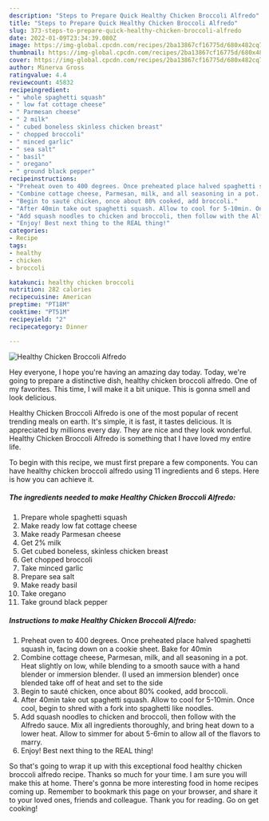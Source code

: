 ```yaml
---
description: "Steps to Prepare Quick Healthy Chicken Broccoli Alfredo"
title: "Steps to Prepare Quick Healthy Chicken Broccoli Alfredo"
slug: 373-steps-to-prepare-quick-healthy-chicken-broccoli-alfredo
date: 2022-01-09T23:34:39.080Z
image: https://img-global.cpcdn.com/recipes/2ba13867cf16775d/680x482cq70/healthy-chicken-broccoli-alfredo-recipe-main-photo.jpg
thumbnail: https://img-global.cpcdn.com/recipes/2ba13867cf16775d/680x482cq70/healthy-chicken-broccoli-alfredo-recipe-main-photo.jpg
cover: https://img-global.cpcdn.com/recipes/2ba13867cf16775d/680x482cq70/healthy-chicken-broccoli-alfredo-recipe-main-photo.jpg
author: Minerva Gross
ratingvalue: 4.4
reviewcount: 45832
recipeingredient:
- " whole spaghetti squash"
- " low fat cottage cheese"
- " Parmesan cheese"
- " 2 milk"
- " cubed boneless skinless chicken breast"
- " chopped broccoli"
- " minced garlic"
- " sea salt"
- " basil"
- " oregano"
- " ground black pepper"
recipeinstructions:
- "Preheat oven to 400 degrees. Once preheated place halved spaghetti squash in, facing down on a cookie sheet. Bake for 40min"
- "Combine cottage cheese, Parmesan, milk, and all seasoning in a pot. Heat slightly on low, while blending to a smooth sauce with a hand blender or immersion blender. (I used an immersion blender) once blended take off of heat and set to the side"
- "Begin to sauté chicken, once about 80% cooked, add broccoli."
- "After 40min take out spaghetti squash. Allow to cool for 5-10min. Once cool, begin to shred with a fork into spaghetti like noodles."
- "Add squash noodles to chicken and broccoli, then follow with the Alfredo sauce. Mix all ingredients thoroughly, and bring heat down to a lower heat. Allow to simmer for about 5-6min to allow all of the flavors to marry."
- "Enjoy! Best next thing to the REAL thing!"
categories:
- Recipe
tags:
- healthy
- chicken
- broccoli

katakunci: healthy chicken broccoli 
nutrition: 282 calories
recipecuisine: American
preptime: "PT18M"
cooktime: "PT51M"
recipeyield: "2"
recipecategory: Dinner

---
```



![Healthy Chicken Broccoli Alfredo](https://img-global.cpcdn.com/recipes/2ba13867cf16775d/680x482cq70/healthy-chicken-broccoli-alfredo-recipe-main-photo.jpg)

Hey everyone, I hope you're having an amazing day today. Today, we're going to prepare a distinctive dish, healthy chicken broccoli alfredo. One of my favorites. This time, I will make it a bit unique. This is gonna smell and look delicious.

Healthy Chicken Broccoli Alfredo is one of the most popular of recent trending meals on earth. It's simple, it is fast, it tastes delicious. It is appreciated by millions every day. They are nice and they look wonderful. Healthy Chicken Broccoli Alfredo is something that I have loved my entire life.




To begin with this recipe, we must first prepare a few components. You can have healthy chicken broccoli alfredo using 11 ingredients and 6 steps. Here is how you can achieve it.

<!--inarticleads1-->

##### The ingredients needed to make Healthy Chicken Broccoli Alfredo:

1. Prepare  whole spaghetti squash
1. Make ready  low fat cottage cheese
1. Make ready  Parmesan cheese
1. Get  2% milk
1. Get  cubed boneless, skinless chicken breast
1. Get  chopped broccoli
1. Take  minced garlic
1. Prepare  sea salt
1. Make ready  basil
1. Take  oregano
1. Take  ground black pepper




<!--inarticleads2-->

##### Instructions to make Healthy Chicken Broccoli Alfredo:

1. Preheat oven to 400 degrees. Once preheated place halved spaghetti squash in, facing down on a cookie sheet. Bake for 40min
1. Combine cottage cheese, Parmesan, milk, and all seasoning in a pot. Heat slightly on low, while blending to a smooth sauce with a hand blender or immersion blender. (I used an immersion blender) once blended take off of heat and set to the side
1. Begin to sauté chicken, once about 80% cooked, add broccoli.
1. After 40min take out spaghetti squash. Allow to cool for 5-10min. Once cool, begin to shred with a fork into spaghetti like noodles.
1. Add squash noodles to chicken and broccoli, then follow with the Alfredo sauce. Mix all ingredients thoroughly, and bring heat down to a lower heat. Allow to simmer for about 5-6min to allow all of the flavors to marry.
1. Enjoy! Best next thing to the REAL thing!




So that's going to wrap it up with this exceptional food healthy chicken broccoli alfredo recipe. Thanks so much for your time. I am sure you will make this at home. There's gonna be more interesting food in home recipes coming up. Remember to bookmark this page on your browser, and share it to your loved ones, friends and colleague. Thank you for reading. Go on get cooking!
